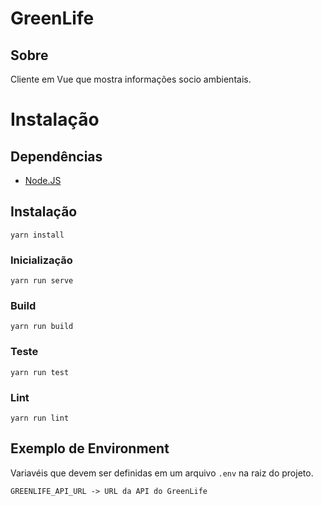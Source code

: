 # GreenLife

## Sobre

Cliente em Vue que mostra informações socio ambientais.

# Instalação

## Dependências

- [Node.JS](http://nodejs.org)

## Instalação
```
yarn install
```

### Inicialização
```
yarn run serve
```

### Build
```
yarn run build
```

### Teste
```
yarn run test
```

### Lint
```
yarn run lint
```

## Exemplo de Environment

Variavéis que devem ser definidas em um arquivo `.env` na raiz do projeto.

```
GREENLIFE_API_URL -> URL da API do GreenLife
```